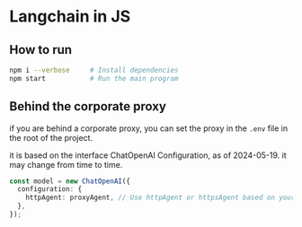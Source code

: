 # Langchain in JS

## How to run

```bash
npm i --verbose     # Install dependencies
npm start           # Run the main program
```

## Behind the corporate proxy

if you are behind a corporate proxy, you can set the proxy in the `.env` file in the root of the project.

it is based on the interface ChatOpenAI Configuration, as of 2024-05-19. it may change from time to time.

```ts
const model = new ChatOpenAI({
  configuration: {
    httpAgent: proxyAgent, // Use httpAgent or httpsAgent based on your proxy protocol
  },
});
```
